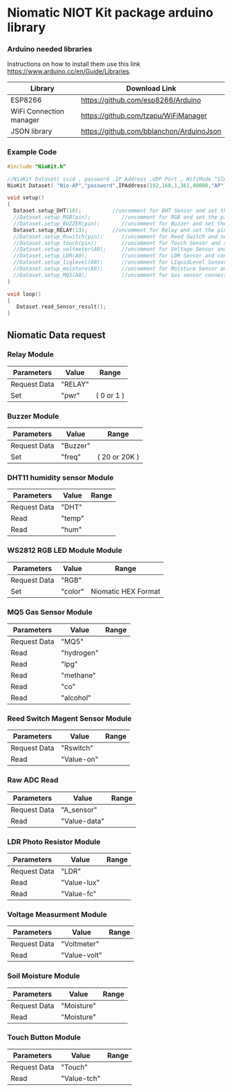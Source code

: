 # Niomatic NIOT Kit package arduino library


### Arduino needed libraries
Instructions on how to install them use this link https://www.arduino.cc/en/Guide/Libraries.

| Library | Download Link |
| ------ | ------ |
| ESP8266 | https://github.com/esp8266/Arduino |
| WiFi Connection manager | https://github.com/tzapu/WiFiManager |
| JSON library | https://github.com/bblanchon/ArduinoJson |

### Example Code
```C
#include "NioKit.h"

//NioKit Dataset( ssid , password ,IP Address ,UDP Port , WifiMode "STA" or "AP")
NioKit Dataset( "Nio-AP","password",IPAddress(192,168,1,36),48000,"AP");  

void setup()
{  
  Dataset.setup_DHT(16);          //uncomment for DHT Sensor and set the pin
  //Dataset.setup_RGB(pin);          //uncomment for RGB and set the pin
  //Dataset.setup_BUZZER(pin);       //uncomment for Buzzer and set the pin
  Dataset.setup_RELAY(13);        //uncomment for Relay and set the pin
  //Dataset.setup_Rswitch(pin);      //uncomment for Reed Switch and set the pin
  //Dataset.setup_touch(pin);        //uncomment for Touch Sensor and set the pin
  //Dataset.setup_voltmeter(A0);     //uncomment for Voltage Sensor and connect it to A0
  //Dataset.setup_LDR(A0);           //uncomment for LDR Sensor and connect it to A0
  //Dataset.setup_liqlevel(A0);      //uncomment for LIquidLevel Sensor and connect it to A0
  //Dataset.setup_moisture(A0);      //uncomment for Moisture Sensor and connect it to A0
  //Dataset.setup_MQ5(A0);           //uncomment for Gas sensor connect it to A0
}

void loop()
{
   Dataset.read_Sensor_result();    
}
```
## Niomatic Data request

### Relay Module
| Parameters | Value | Range |
| ------ | ------ | ------ |
| Request Data | "RELAY" | |
| Set | "pwr" | ( 0 or 1 ) |

### Buzzer Module
| Parameters | Value | Range |
| ------ | ------ | ------ |
| Request Data | "Buzzer" | |
| Set | "freq" | ( 20 or 20K ) |

### DHT11 humidity sensor Module
| Parameters | Value | Range |
| ------ | ------ | ------ |
| Request Data | "DHT" | |
| Read | "temp" |  |
| Read | "hum" |  |

### WS2812 RGB LED Module Module
| Parameters | Value | Range |
| ------ | ------ | ------ |
| Request Data | "RGB" | |
| Set | "color" | Niomatic HEX Format |

### MQ5 Gas Sensor Module
| Parameters | Value | Range |
| ------ | ------ | ------ |
| Request Data | "MQ5" | |
| Read | "hydrogen" |  |
| Read | "lpg" |  |
| Read | "methane" |  |
| Read | "co" |  |
| Read | "alcohol" |  |

### Reed Switch Magent Sensor Module
| Parameters | Value | Range |
| ------ | ------ | ------ |
| Request Data | "Rswitch" | |
| Read | "Value-on" |  |

### Raw ADC Read
| Parameters | Value | Range |
| ------ | ------ | ------ |
| Request Data | "A_sensor" | |
| Read | "Value-data" |  |

### LDR Photo Resistor Module
| Parameters | Value | Range |
| ------ | ------ | ------ |
| Request Data | "LDR" | |
| Read | "Value-lux" |  |
| Read | "Value-fc" |  |

### Voltage Measurment Module
| Parameters | Value | Range |
| ------ | ------ | ------ |
| Request Data | "Voltmeter" | |
| Read | "Value-volt" |  |

### Soil Moisture Module
| Parameters | Value | Range |
| ------ | ------ | ------ |
| Request Data | "Moisture" | |
| Read | "Moisture" |  |

### Touch Button Module
| Parameters | Value | Range |
| ------ | ------ | ------ |
| Request Data | "Touch" | |
| Read | "Value-tch" |  |

